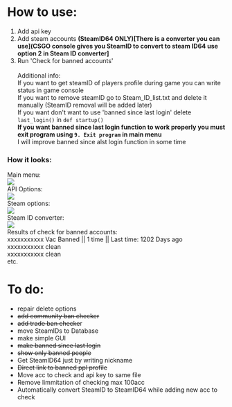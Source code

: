 # How to use:
1. Add api key
2. Add steam accounts **(SteamID64 ONLY)[There is a converter you can use](CSGO console gives you SteamID to convert to steam ID64 use option 2 in Steam ID converter]**
3. Run 'Check for banned accounts'<br /><br />
Additional info:<br />
If you want to get steamID of players profile during game you can write status in game console<br />
If you want to remove steamID go to Steam_ID_list.txt and delete it manually (SteamID removal will be added later) <br/>
If you want don't want to use 'banned since last login' delete ``last_login()`` in ``def startup()`` <br/>
**If you want banned since last login function to work properly you must exit program using ``9. Exit program`` in main menu** <br/>
I will improve banned since alst login function in some time <br/>
### How it looks: 
Main menu:<br />
![](http://i.imgur.com/A3VSawn.png)<br />
API Options:<br />
![](http://i.imgur.com/tauU5ko.png)<br />
Steam options:<br />
![](http://i.imgur.com/NpZxfmm.png)<br />
Steam ID converter:<br />
![](http://i.imgur.com/qqk0BZK.png)<br />
Results of check for banned accounts:<br />
xxxxxxxxxxx Vac Banned || 1 time || Last time: 1202 Days ago<br />
xxxxxxxxxxx clean<br />
xxxxxxxxxxx clean<br />
etc.
# To do:
- repair delete options
- ~~add community ban checker~~
- ~~add trade ban checke~~r
- move SteamIDs to Database
- make simple GUI
- ~~make banned since last login~~
- ~~show only banned people~~
- Get SteamID64 just by writing nickname
- ~~Direct link to banned ppl profile~~
- Move acc to check and api key to same file
- Remove limmitation of checking max 100acc 
- Automatically convert SteamID to SteamID64 while adding new acc to check  
